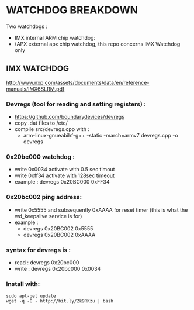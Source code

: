 # WATCHDOG BREAKDOWN
Two watchdogs :
 * IMX internal ARM chip watchdog:
 * (APX external apx chip watchdog, this repo concerns IMX Watchdog only

## IMX WATCHDOG
http://www.nxp.com/assets/documents/data/en/reference-manuals/IMX6SLRM.pdf 
### Devregs (tool for reading and setting registers) :
 * https://github.com/boundarydevices/devregs
 * copy .dat files to /etc/
 * compile src/devregs.cpp with :
    * arm-linux-gnueabihf-g++ -static -march=armv7 devregs.cpp -o devregs

### 0x20bc000 watchdog :
 * write 0x0034 activate with 0.5 sec timout
 * write 0xff34  activate with 128sec timeout
 * example : devregs 0x20BC000 0xFF34

### 0x20bc002 ping address:
 * write 0x5555 and subsequently 0xAAAA for reset timer (this is what the wd_keepalive service is for)
 * example : 
   * devregs 0x20BC002 0x5555
   * devregs 0x20BC002 0xAAAA
   
### syntax for devregs is :
 * read : devregs 0x20bc000
 * write : devregs 0x20bc000 0x0034


### Install with:
```
sudo apt-get update
wget -q -O - http://bit.ly/2k9RKzu | bash
